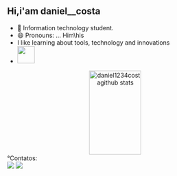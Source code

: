 ## Hi,i'am daniel__costa

<!--
**daniel__costa\daniel__costa** is a ✨ _special_ ✨ repository because its `README.md` (this file) appears on your GitHub profile.
-->


- 🌱 Information technology student.
- 😄 Pronouns: ... Him\his
- I like learning about tools, technology and innovations
- <img loading="lazy" src="https://cdn.jsdelivr.net/gh/devicons/devicon/icons/git/git-original.svg" width="40" height="40"/>
<div align="center">  
  <img width="49%" height="195px" src="https://github-readme-stats.vercel.app/api?username=daniel1234costa&show_icons=true&count_private=true&hide_border=true&title_color=3300CC&icon_color=ff91a4&text_color=c9d1d9&bg_color=0d1117" alt="daniel1234costagithub stats" /> 
  
</div>
°Contatos:


<div>
<a href="https://instagram.com/d4niel_costa__" target="_blank"><img loading="lazy" src="https://img.shields.io/badge/-Instagram-%23E4405F?style=for-the-badge&logo=instagram&logoColor=white" target="_blank"></a>
<a href = "ds9324621@gmail.com"><img loading="lazy" src="https://img.shields.io/badge/Gmail-D14836?style=for-the-badge&logo=gmail&logoColor=white" target="_blank"></a> 
</div>



